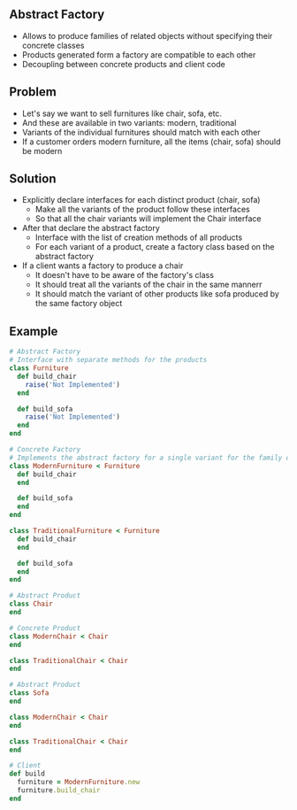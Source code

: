 ## Abstract Factory
- Allows to produce families of related objects without specifying their concrete classes
- Products generated form a factory are compatible to each other
- Decoupling between concrete products and client code

## Problem
- Let's say we want to sell furnitures like chair, sofa, etc.
- And these are available in two variants: modern, traditional
- Variants of the individual furnitures should match with each other
- If a customer orders modern furniture, all the items (chair, sofa) should be modern

## Solution
- Explicitly declare interfaces for each distinct product (chair, sofa)
  - Make all the variants of the product follow these interfaces
  - So that all the chair variants will implement the Chair interface
- After that declare the abstract factory
  - Interface with the list of creation methods of all products
  - For each variant of a product, create a factory class based on the abstract factory
- If a client wants a factory to produce a chair
  - It doesn't have to be aware of the factory's class
  - It should treat all the variants of the chair in the same mannerr
  - It should match the variant of other products like sofa produced by the same factory object

## Example
```rb
# Abstract Factory
# Interface with separate methods for the products
class Furniture
  def build_chair
    raise('Not Implemented')
  end

  def build_sofa
    raise('Not Implemented')
  end
end

# Concrete Factory
# Implements the abstract factory for a single variant for the family of products
class ModernFurniture < Furniture
  def build_chair
  end

  def build_sofa
  end
end

class TraditionalFurniture < Furniture
  def build_chair
  end

  def build_sofa
  end
end

# Abstract Product
class Chair
end

# Concrete Product
class ModernChair < Chair
end

class TraditionalChair < Chair
end

# Abstract Product
class Sofa
end

class ModernChair < Chair
end

class TraditionalChair < Chair
end

# Client
def build
  furniture = ModernFurniture.new
  furniture.build_chair
end
```
